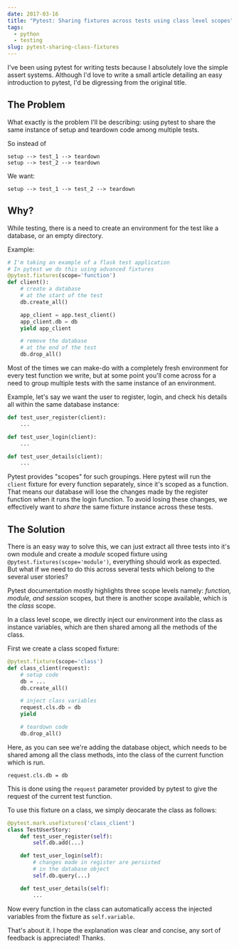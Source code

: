 ```yaml
---
date: 2017-03-16
title: "Pytest: Sharing fixtures across tests using class level scopes"
tags:
  - python
  - testing
slug: pytest-sharing-class-fixtures
---
```


I've been using pytest for writing tests because I absolutely
love the simple assert systems. Although I'd love to write a
small article detailing an easy introduction to pytest, I'd be
digressing from the original title.

## The Problem

What exactly is the problem I'll be describing: using pytest
to share the same instance of setup and teardown code among
multiple tests.

So instead of 

```
setup --> test_1 --> teardown
setup --> test_2 --> teardown
```

We want:

```
setup --> test_1 --> test_2 --> teardown
```

## Why?

While testing, there is a need to create an environment for
the test like a database, or an empty directory.

Example:

```python
# I'm taking an example of a flask test application
# In pytest we do this using advanced fixtures
@pytest.fixtures(scope='function')
def client():
    # create a database
    # at the start of the test
    db.create_all()

    app_client = app.test_client()
    app_client.db = db
    yield app_client

    # remove the database
    # at the end of the test
    db.drop_all()
```

Most of the times we can make-do with a completely fresh
environment for every test function we write, but at some
point you'll come across for a need to group multiple tests
with the same instance of an environment.

Example, let's say we want the user to register, login, and
check his details all within the same database instance:

```python
def test_user_register(client):
    ...

def test_user_login(client):
    ...

def test_user_details(client):
    ...
```

Pytest provides "scopes" for such groupings. Here pytest will
run the `client` fixture for every function separately, since
it's scoped as a function. That means our database will lose
the changes made by the register function when it runs the
login function. To avoid losing these changes, we effectively
want to *share* the same fixture instance across these tests.

## The Solution

There is an easy way to solve this, we can just extract all
three tests into it's own module and create a *module* scoped
fixture using `@pytest.fixtures(scope='module')`, everything
should work as expected. But what if we need to do this across
several tests which belong to the several user stories? 

Pytest documentation mostly highlights three scope levels
namely: *function, module, and session* scopes, but there is
another scope available, which is the *class* scope.

In a class level scope, we directly inject our environment into
the class as instance variables, which are then shared among
all the methods of the class.

First we create a class scoped fixture:

```python
@pytest.fixture(scope='class')
def class_client(request):
    # setup code
    db = ...
    db.create_all()

    # inject class variables
    request.cls.db = db
    yield

    # teardown code
    db.drop_all()
```

Here, as you can see we're adding the database object, which
needs to be shared among all the class methods, into the class
of the current function which is run.

```
request.cls.db = db
```

This is done using the `request` parameter provided by pytest to
give the request of the current test function.

To use this fixture on a class, we simply deocarate the class
as follows:

```python
@pytest.mark.usefixtures('class_client')
class TestUserStory:
    def test_user_register(self):
        self.db.add(...)

    def test_user_login(self):
        # changes made in register are persisted
        # in the database object
        self.db.query(...)

    def test_user_details(self):
        ...
```

Now every function in the class can automatically access
the injected variables from the fixture as `self.variable`.

That's about it. I hope the explanation was clear and concise,
any sort of feedback is appreciated! Thanks.
